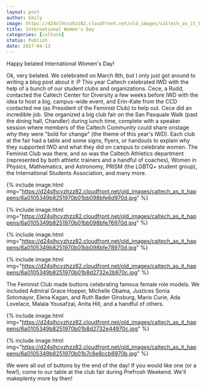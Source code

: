 ```yaml
---
layout: post
author: Emily
image: https://d24slhcvzhzz82.cloudfront.net/old_images/caltech_as_it_happens/6a0105349b8251970b01bb098bfe64970d.jpg
title: International Women's Day
categories: [culture]
status: Publish
date: 2017-04-13
---
```


Happy belated International Women's Day!

Ok, very belated. We celebrated on March 8th, but I only just got around to writing a blog post about it :P This year Caltech celebrated IWD with the help of a bunch of our student clubs and organizations. Cece, a Rudd, contacted the Caltech Center for Diversity a few weeks before IWD with the idea to host a big, campus-wide event, and Erin-Kate from the CCD contacted me (as President of the Feminist Club) to help out. Cece did an incredible job. She organized a big club fair on the San Pasquale Walk (past the dining hall, Chandler) during lunch time, complete with a speaker session where members of the Caltech Community could share onstage why they were "bold for change" (the theme of this year's IWD). Each club at the fair had a table and some signs, flyers, or handouts to explain why they supported IWD and what they did on campus to celebrate women. The Feminist Club was there, and so was the Caltech Athletics department (represented by both athletic trainers and a handful of coaches), Women in Physics, Mathematics, and Astronomy, PRISM (the LGBTQ+ student group), the International Students Association, and many more.


{% include image.html img="https://d24slhcvzhzz82.cloudfront.net/old_images/caltech_as_it_happens/6a0105349b8251970b01bb098bfe6d970d.jpg" %}


{% include image.html img="https://d24slhcvzhzz82.cloudfront.net/old_images/caltech_as_it_happens/6a0105349b8251970b01bb098bfe76970d.jpg" %}


{% include image.html img="https://d24slhcvzhzz82.cloudfront.net/old_images/caltech_as_it_happens/6a0105349b8251970b01bb098bfe78970d.jpg" %}


{% include image.html img="https://d24slhcvzhzz82.cloudfront.net/old_images/caltech_as_it_happens/6a0105349b8251970b01b8d2732e2b970c.jpg" %}

The Feminist Club made buttons celebrating famous female role models. We included Admiral Grace Hopper, Michelle Obama, Justices Sonia Sotomayor, Elena Kagan, and Ruth Bader Ginsburg, Mario Curie, Ada Lovelace, Malala Yousafzai, Anita Hill, and a handful of others.


{% include image.html img="https://d24slhcvzhzz82.cloudfront.net/old_images/caltech_as_it_happens/6a0105349b8251970b01b8d2732e44970c.jpg" %}


{% include image.html img="https://d24slhcvzhzz82.cloudfront.net/old_images/caltech_as_it_happens/6a0105349b8251970b01b7c8e8ccb6970b.jpg" %}

We were all out of buttons by the end of the day! If you would like one (or a few!), come to our table at the club fair during Prefrosh Weekend. We'll makeplenty more by then!
